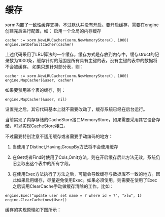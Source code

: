 # 缓存
xorm内置了一致性缓存支持，不过默认并没有开启。要开启缓存，需要在engine创建完后进行配置，如： 启用一个全局的内存缓存
```
cacher := xorm.NewLRUCacher(xorm.NewMemoryStore(), 1000)
engine.SetDefaultCacher(cacher)
```
上述代码采用了LRU算法的一个缓存，缓存方式是存放到内存中，缓存struct的记录数为1000条，缓存针对的范围是所有具有主键的表，没有主键的表中的数据将不会被缓存。 如果只想针对部分表，则：
```
cacher := xorm.NewLRUCacher(xorm.NewMemoryStore(), 1000)
engine.MapCacher(&user, cacher)
```
如果要禁用某个表的缓存，则：
```
engine.MapCacher(&user, nil)
```
设置完之后，其它代码基本上就不需要改动了，缓存系统已经在后台运行。

当前实现了内存存储的CacheStore接口MemoryStore，如果需要采用其它设备存储，可以实现CacheStore接口。

不过需要特别注意不适用缓存或者需要手动编码的地方：

1. 当使用了Distinct,Having,GroupBy方法将不会使用缓存

2. 在Get或者Find时使用了Cols,Omit方法，则在开启缓存后此方法无效，系统仍旧会取出这个表中的所有字段。

3. 在使用Exec方法执行了方法之后，可能会导致缓存与数据库不一致的地方。因此如果启用缓存，尽量避免使用Exec。如果必须使用，则需要在使用了Exec之后调用ClearCache手动做缓存清除的工作。比如：
```
engine.Exec("update user set name = ? where id = ?", "xlw", 1)
engine.ClearCache(new(User))
```
缓存的实现原理如下图所示：